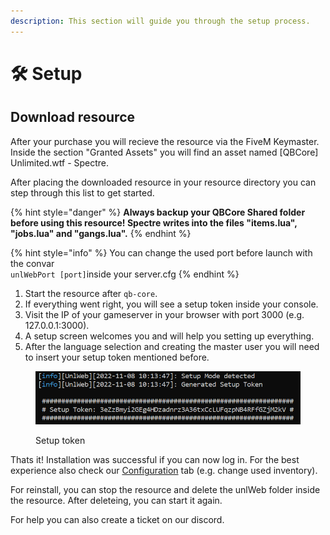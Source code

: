 ```yaml
---
description: This section will guide you through the setup process.
---
```


# 🛠 Setup

## Download resource

After your purchase you will recieve the resource via the FiveM Keymaster. Inside the section "Granted Assets" you will find an asset named \[QBCore] Unlimited.wtf - Spectre.

After placing the downloaded resource in your resource directory you can step through this list to get started.



{% hint style="danger" %}
**Always backup your QBCore Shared folder before using this resource! Spectre writes into the files "items.lua", "jobs.lua" and "gangs.lua".**
{% endhint %}

{% hint style="info" %}
You can change the used port before launch with the convar\
`unlWebPort [port]`inside your server.cfg
{% endhint %}

1. Start the resource after `qb-core`.
2. If everything went right, you will see a setup token inside your console.
3. Visit the IP of your gameserver in your browser with port 3000 (e.g. 127.0.0.1:3000).
4. A setup screen welcomes you and will help you setting up everything.
5. After the language selection and creating the master user you will need to insert your setup token mentioned before.

<figure><img src="../.gitbook/assets/setup_token.PNG" alt="Setup Token"><figcaption><p>Setup token</p></figcaption></figure>

Thats it! Installation was successful if you can now log in. For the best experience also check our [Configuration](../get-started/configuration.md) tab (e.g. change used inventory).

For reinstall, you can stop the resource and delete the unlWeb folder inside the resource. After deleteing, you can start it again.

For help you can also create a ticket on our discord.

